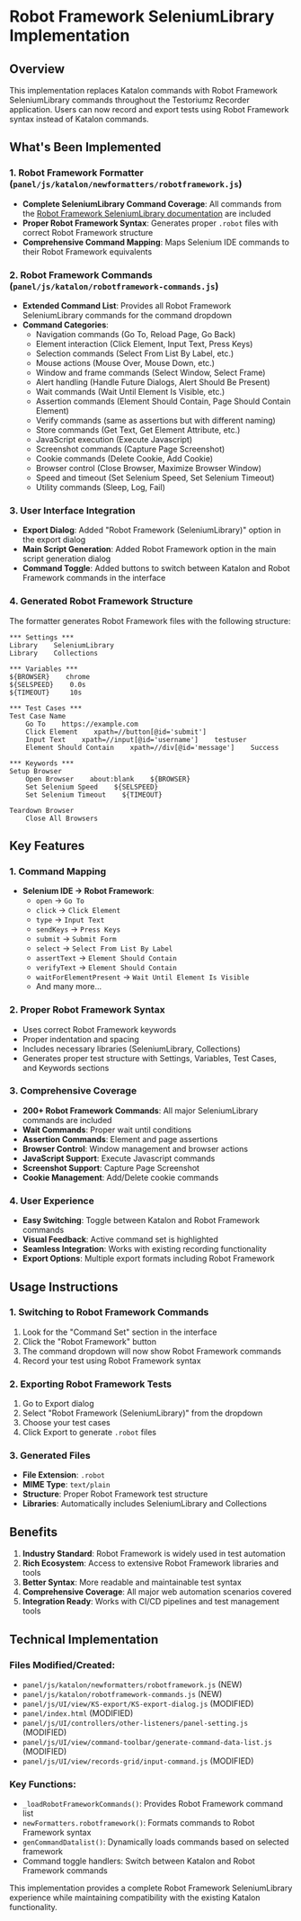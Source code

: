 # Robot Framework SeleniumLibrary Implementation

## Overview
This implementation replaces Katalon commands with Robot Framework SeleniumLibrary commands throughout the Testoriumz Recorder application. Users can now record and export tests using Robot Framework syntax instead of Katalon commands.

## What's Been Implemented

### 1. Robot Framework Formatter (`panel/js/katalon/newformatters/robotframework.js`)
- **Complete SeleniumLibrary Command Coverage**: All commands from the [Robot Framework SeleniumLibrary documentation](https://robotframework.org/SeleniumLibrary/SeleniumLibrary.html) are included
- **Proper Robot Framework Syntax**: Generates proper `.robot` files with correct Robot Framework structure
- **Comprehensive Command Mapping**: Maps Selenium IDE commands to their Robot Framework equivalents

### 2. Robot Framework Commands (`panel/js/katalon/robotframework-commands.js`)
- **Extended Command List**: Provides all Robot Framework SeleniumLibrary commands for the command dropdown
- **Command Categories**:
  - Navigation commands (Go To, Reload Page, Go Back)
  - Element interaction (Click Element, Input Text, Press Keys)
  - Selection commands (Select From List By Label, etc.)
  - Mouse actions (Mouse Over, Mouse Down, etc.)
  - Window and frame commands (Select Window, Select Frame)
  - Alert handling (Handle Future Dialogs, Alert Should Be Present)
  - Wait commands (Wait Until Element Is Visible, etc.)
  - Assertion commands (Element Should Contain, Page Should Contain Element)
  - Verify commands (same as assertions but with different naming)
  - Store commands (Get Text, Get Element Attribute, etc.)
  - JavaScript execution (Execute Javascript)
  - Screenshot commands (Capture Page Screenshot)
  - Cookie commands (Delete Cookie, Add Cookie)
  - Browser control (Close Browser, Maximize Browser Window)
  - Speed and timeout (Set Selenium Speed, Set Selenium Timeout)
  - Utility commands (Sleep, Log, Fail)

### 3. User Interface Integration
- **Export Dialog**: Added "Robot Framework (SeleniumLibrary)" option in the export dialog
- **Main Script Generation**: Added Robot Framework option in the main script generation dialog
- **Command Toggle**: Added buttons to switch between Katalon and Robot Framework commands in the interface

### 4. Generated Robot Framework Structure
The formatter generates Robot Framework files with the following structure:

```robot
*** Settings ***
Library    SeleniumLibrary
Library    Collections

*** Variables ***
${BROWSER}    chrome
${SELSPEED}    0.0s
${TIMEOUT}     10s

*** Test Cases ***
Test Case Name
    Go To    https://example.com
    Click Element    xpath=//button[@id='submit']
    Input Text    xpath=//input[@id='username']    testuser
    Element Should Contain    xpath=//div[@id='message']    Success

*** Keywords ***
Setup Browser
    Open Browser    about:blank    ${BROWSER}
    Set Selenium Speed    ${SELSPEED}
    Set Selenium Timeout    ${TIMEOUT}

Teardown Browser
    Close All Browsers
```

## Key Features

### 1. Command Mapping
- **Selenium IDE → Robot Framework**:
  - `open` → `Go To`
  - `click` → `Click Element`
  - `type` → `Input Text`
  - `sendKeys` → `Press Keys`
  - `submit` → `Submit Form`
  - `select` → `Select From List By Label`
  - `assertText` → `Element Should Contain`
  - `verifyText` → `Element Should Contain`
  - `waitForElementPresent` → `Wait Until Element Is Visible`
  - And many more...

### 2. Proper Robot Framework Syntax
- Uses correct Robot Framework keywords
- Proper indentation and spacing
- Includes necessary libraries (SeleniumLibrary, Collections)
- Generates proper test structure with Settings, Variables, Test Cases, and Keywords sections

### 3. Comprehensive Coverage
- **200+ Robot Framework Commands**: All major SeleniumLibrary commands are included
- **Wait Commands**: Proper wait until conditions
- **Assertion Commands**: Element and page assertions
- **Browser Control**: Window management and browser actions
- **JavaScript Support**: Execute Javascript commands
- **Screenshot Support**: Capture Page Screenshot
- **Cookie Management**: Add/Delete cookie commands

### 4. User Experience
- **Easy Switching**: Toggle between Katalon and Robot Framework commands
- **Visual Feedback**: Active command set is highlighted
- **Seamless Integration**: Works with existing recording functionality
- **Export Options**: Multiple export formats including Robot Framework

## Usage Instructions

### 1. Switching to Robot Framework Commands
1. Look for the "Command Set" section in the interface
2. Click the "Robot Framework" button
3. The command dropdown will now show Robot Framework commands
4. Record your test using Robot Framework syntax

### 2. Exporting Robot Framework Tests
1. Go to Export dialog
2. Select "Robot Framework (SeleniumLibrary)" from the dropdown
3. Choose your test cases
4. Click Export to generate `.robot` files

### 3. Generated Files
- **File Extension**: `.robot`
- **MIME Type**: `text/plain`
- **Structure**: Proper Robot Framework test structure
- **Libraries**: Automatically includes SeleniumLibrary and Collections

## Benefits

1. **Industry Standard**: Robot Framework is widely used in test automation
2. **Rich Ecosystem**: Access to extensive Robot Framework libraries and tools
3. **Better Syntax**: More readable and maintainable test syntax
4. **Comprehensive Coverage**: All major web automation scenarios covered
5. **Integration Ready**: Works with CI/CD pipelines and test management tools

## Technical Implementation

### Files Modified/Created:
- `panel/js/katalon/newformatters/robotframework.js` (NEW)
- `panel/js/katalon/robotframework-commands.js` (NEW)
- `panel/js/UI/view/KS-export/KS-export-dialog.js` (MODIFIED)
- `panel/index.html` (MODIFIED)
- `panel/js/UI/controllers/other-listeners/panel-setting.js` (MODIFIED)
- `panel/js/UI/view/command-toolbar/generate-command-data-list.js` (MODIFIED)
- `panel/js/UI/view/records-grid/input-command.js` (MODIFIED)

### Key Functions:
- `_loadRobotFrameworkCommands()`: Provides Robot Framework command list
- `newFormatters.robotframework()`: Formats commands to Robot Framework syntax
- `genCommandDatalist()`: Dynamically loads commands based on selected framework
- Command toggle handlers: Switch between Katalon and Robot Framework commands

This implementation provides a complete Robot Framework SeleniumLibrary experience while maintaining compatibility with the existing Katalon functionality.
